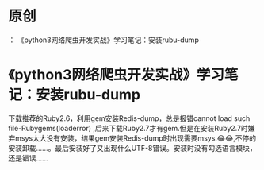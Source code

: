# 原创

： 《python3网络爬虫开发实战》学习笔记：安装rubu-dump

# 《python3网络爬虫开发实战》学习笔记：安装rubu-dump

下载推荐的Ruby2.6，利用gem安装Redis-dump，总是报错cannot load such file-Rubygems(loaderror)
,后来下载Ruby2.7才有gem.但是在安装Ruby2.7时嫌弃msys太大没有安装，结果gem安装Redis-dump时出现需要msys.😂😂,不停的安装卸载……。最后安装好了又出现什么UTF-8错误。安装时没有勾选语言模块，还是错误……
